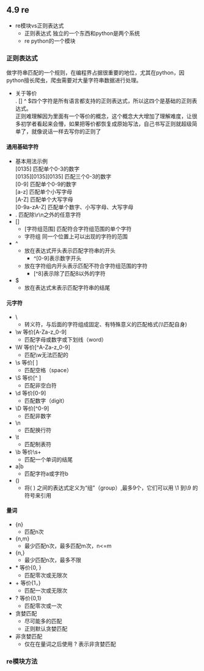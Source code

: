 ## 4.9 re
- re模块vs正则表达式  
	- 正则表达式 
		独立的一个东西和python是两个系统
	- re 
		python的一个模块

### 正则表达式
做字符串匹配的一个规则，在编程界占据很重要的地位，尤其在python，因python擅长爬虫，爬虫需要对大量字符串数据进行处理。  
- 关于等价   
. [] ^ $四个字符是所有语言都支持的正则表达式，所以这四个是基础的正则表达式。  
正则难理解因为里面有一个等价的概念，这个概念大大增加了理解难度，让很多初学者看起来会懵，如果把等价都恢复成原始写法，自己书写正则就超级简单了，就像说话一样去写你的正则了

#### 通用基础字符
- 基本用法示例  
	[0135] 匹配单个0-3的数字  
	[0135][0135][0135] 匹配三个0-3的数字  
	[0-9] 匹配单个0-9的数字  
	[a-z] 匹配单个小写字母  
	[A-Z] 匹配单个大写字母  
	[0-9a-zA-Z] 匹配单个数字、小写字母、大写字母  
- .  匹配除\r\n之外的任意字符
- []  
	- [字符组范围]  匹配符合字符组范围的单个字符
	- 字符组  同一个位置上可以出现的字符的范围
- ^  
	- 放在表达式开头表示匹配字符串的开头
		- ^[0-9]表示数字开头
	- 放在字符组内开头表示匹配不符合字符组范围的字符
		- [^8]表示除了匹配8以外的字符
- $  
	- 放在表达式末表示匹配字符串的结尾

#### 元字符
- \  
	- 转义符，与后面的字符组成固定、有特殊意义的匹配格式(\\\\匹配自身)
- \w  等价[A-Za-z_0-9]  
	- 匹配字母或数字或下划线（word）
- \W  等价[^A-Za-z_0-9]  
	- 匹配\w无法匹配的
- \s  等价[ ]  
	- 匹配空格（space）
- \S  等价[^ ]  
	- 匹配非空白符
- \d  等价[0-9]  
	- 匹配数字（digit）
- \D  等价[^0-9]  
	- 匹配非数字
- \n    
	- 匹配换行符
- \t    
	- 匹配制表符
- \b  等价\s+  
	- 匹配一个单词的结尾
- a|b    
	- 匹配字符a或字符b
- ()    
	- 将(  ) 之间的表达式定义为“组”（group）,最多9个，它们可以用 \1 到\9 的符号来引用

#### 量词
- {n}
	- 匹配n次
- {n,m}
	- 最少匹配n次，最多匹配m次，n<=m
- {n,}  
	- 最少匹配n次，最多不限
- \*  等价{0, }  
	- 匹配零次或无限次
- \+  等价{1，}
	- 匹配一次或无限次
- ?	 等价{0,1}
	- 匹配零次或一次
- 贪婪匹配
	- 尽可能多的匹配
	- 正则默认贪婪匹配
- 非贪婪匹配
	- 仅在在量词之后使用 ? 表示非贪婪匹配

### re模块方法